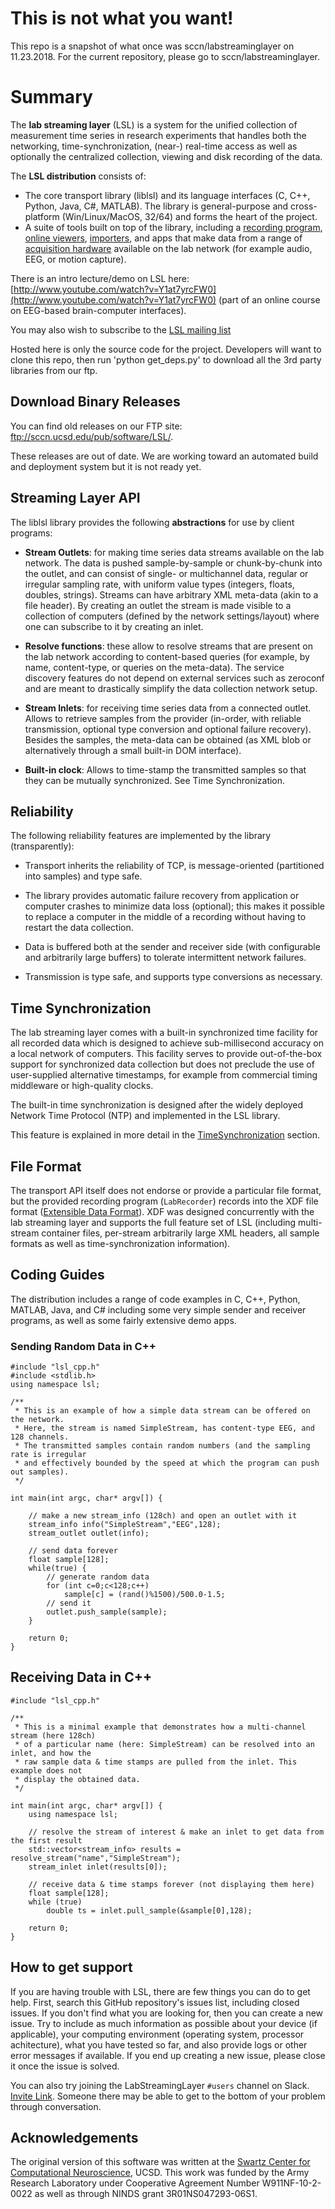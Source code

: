 # This is not what you want!
This repo is a snapshot of what once was sccn/labstreaminglayer on 11.23.2018. For the current repository, please go to sccn/labstreaminglayer.

# Summary

The **lab streaming layer** (LSL) is a system for the unified collection of measurement time series
in research experiments that handles both the networking, time-synchronization, (near-) real-time
access as well as optionally the centralized collection, viewing and disk recording of the data.

The **LSL distribution** consists of:
  * The core transport library (liblsl) and its language interfaces (C, C++, Python, Java, C#, MATLAB). The library is general-purpose and cross-platform (Win/Linux/MacOS, 32/64) and forms the heart of the project.
  * A suite of tools built on top of the library, including a [recording program](https://github.com/sccn/labstreaminglayer/wiki/LabRecorder.wiki), [online viewers](https://github.com/sccn/labstreaminglayer/wiki/ViewingStreamsInMatlab.wiki), [importers](https://github.com/sccn/labstreaminglayer/wiki/ImportingRecordingsInMatlab.wiki), and apps that make data from a range of [acquisition hardware](https://github.com/sccn/labstreaminglayer/wiki/SupportedDevices.wiki) available on the lab network (for example audio, EEG, or motion capture).

There is an intro lecture/demo on LSL here: [http://www.youtube.com/watch?v=Y1at7yrcFW0](http://www.youtube.com/watch?v=Y1at7yrcFW0)
(part of an online course on EEG-based brain-computer interfaces).

You may also wish to subscribe to the [LSL mailing list](https://mailman.ucsd.edu/mailman/listinfo/lsl-l)

Hosted here is only the source code for the project. Developers will want to clone this repo, then run 'python get_deps.py' to download all the 3rd party libraries from our ftp. 

## Download Binary Releases

You can find old releases on our FTP site: ftp://sccn.ucsd.edu/pub/software/LSL/.

These releases are out of date. We are working toward an automated build and deployment system
but it is not ready yet.

## Streaming Layer API

The liblsl library provides the following **abstractions** for use by client programs:

- **Stream Outlets**: for making time series data streams available on the lab network.
  The data is pushed sample-by-sample or chunk-by-chunk into the outlet, and can consist of
  single- or multichannel data, regular or irregular sampling rate, with uniform value types
  (integers, floats, doubles, strings). Streams can have arbitrary XML meta-data (akin to a
  file header). By creating an outlet the stream is made visible to a collection of computers
  (defined by the network settings/layout) where one can subscribe to it by creating an inlet.

- **Resolve functions**: these allow to resolve streams that are present on the lab network
  according to content-based queries (for example, by name, content-type, or queries on the
  meta-data). The service discovery features do not depend on external services such as zeroconf
  and are meant to drastically simplify the data collection network setup.

- **Stream Inlets**: for receiving time series data from a connected outlet.
  Allows to retrieve samples from the provider (in-order, with reliable transmission,
  optional type conversion and optional failure recovery). Besides the samples, the meta-data
  can be obtained (as XML blob or alternatively through a small built-in DOM interface).

- **Built-in clock**: Allows to time-stamp the transmitted samples so that they can be mutually
  synchronized. See Time Synchronization.

## Reliability

The following reliability features are implemented by the library (transparently):
- Transport inherits the reliability of TCP, is message-oriented (partitioned into
  samples) and type safe.

- The library provides automatic failure recovery from application or computer crashes to minimize
  data loss (optional); this makes it possible to replace a computer in the middle of a recording
  without having to restart the data collection.

- Data is buffered both at the sender and receiver side (with configurable and arbitrarily large
  buffers) to tolerate intermittent network failures.

- Transmission is type safe, and supports type conversions as necessary.

## Time Synchronization

The lab streaming layer comes with a built-in synchronized time facility for all recorded data which
is designed to achieve sub-millisecond accuracy on a local network of computers.
This facility serves to provide out-of-the-box support for synchronized data collection but does not
preclude the use of user-supplied alternative timestamps, for example from commercial timing
middleware or high-quality clocks.

The built-in time synchronization is designed after the widely deployed Network Time Protocol (NTP)
and implemented in the LSL library.

This feature is explained in more detail in the
[TimeSynchronization](https://github.com/sccn/labstreaminglayer/wiki/TimeSynchronization.wiki) section.

## File Format

The transport API itself does not endorse or provide a particular file format, but the provided recording
program (`LabRecorder`) <!--and Python/C++ library (`RecorderLib`)--> records into the XDF file format
([Extensible Data Format](https://github.com/sccn/xdf)). XDF was designed concurrently with
the lab streaming layer and supports the full feature set of LSL (including multi-stream container
files, per-stream arbitrarily large XML headers, all sample formats as well as time-synchronization
information).

## Coding Guides

The distribution includes a range of code examples in C, C++, Python, MATLAB, Java, and C# including
some very simple sender and receiver programs, as well as some fairly extensive demo apps.

### Sending Random Data in C++

```
#include "lsl_cpp.h"
#include <stdlib.h>
using namespace lsl;

/**
 * This is an example of how a simple data stream can be offered on the network. 
 * Here, the stream is named SimpleStream, has content-type EEG, and 128 channels.
 * The transmitted samples contain random numbers (and the sampling rate is irregular 
 * and effectively bounded by the speed at which the program can push out samples).
 */

int main(int argc, char* argv[]) {

	// make a new stream_info (128ch) and open an outlet with it
	stream_info info("SimpleStream","EEG",128);
	stream_outlet outlet(info);

	// send data forever
	float sample[128];
	while(true) {
		// generate random data
		for (int c=0;c<128;c++)
			sample[c] = (rand()%1500)/500.0-1.5;
		// send it
		outlet.push_sample(sample);
	}

	return 0;
}
```

## Receiving Data in C++
```
#include "lsl_cpp.h"

/**
 * This is a minimal example that demonstrates how a multi-channel stream (here 128ch) 
 * of a particular name (here: SimpleStream) can be resolved into an inlet, and how the 
 * raw sample data & time stamps are pulled from the inlet. This example does not 
 * display the obtained data.
 */

int main(int argc, char* argv[]) {
	using namespace lsl;

	// resolve the stream of interest & make an inlet to get data from the first result
	std::vector<stream_info> results = resolve_stream("name","SimpleStream");
	stream_inlet inlet(results[0]);

	// receive data & time stamps forever (not displaying them here)
	float sample[128];
	while (true)
		double ts = inlet.pull_sample(&sample[0],128);
	
	return 0;
}
```

## How to get support
If you are having trouble with LSL, there are few things you can do to get help.
First, search this GitHub repository's issues list, including closed issues.
If you don't find what you are looking for, then you can create a new issue. Try to include as much
information as possible about your device (if applicable), your computing environment (operating
system, processor achitecture), what you have tested so far, and also provide logs or other error
messages if available. If you end up creating a new issue, please close it once the issue is solved.

You can also try joining the LabStreamingLayer `#users` channel on Slack. [Invite Link](https://join.slack.com/t/labstreaminglayer/shared_invite/enQtMzA2NjEwNDk0NjA5LWI2MmI4MjBhYjgyMmRmMzg2NzEzODc2M2NjNDIwODhmNzViZmRmMWQyNTBkYzkwNmUyMzZhOTU5ZGFiYzkzMzQ).
Someone there may be able to get to the bottom of your problem through conversation.

## Acknowledgements

The original version of this software was written at the
[Swartz Center for Computational Neuroscience](http://sccn.ucsd.edu/people/), UCSD.
This work was funded by the Army Research Laboratory under Cooperative Agreement Number
W911NF-10-2-0022 as well as through NINDS grant 3R01NS047293-06S1.
